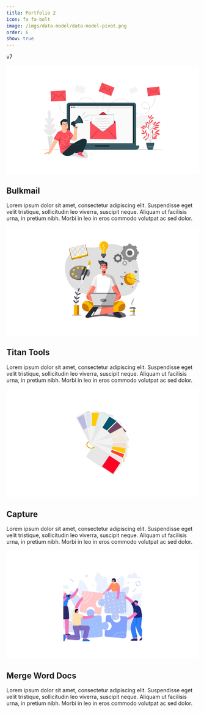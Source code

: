 ```yaml
---
title: Portfolio 2
icon: fa fa-bolt
image: /imgs/data-model/data-model-pivot.png
order: 6
show: true
---
```


v7


<div class="container d-flex align-items-center justify-content-center position-relative flex-wrap">
        <div class="card d-flex position-relative flex-column">
            <div class='imgContainer'>
                <img src='/imgs/portfolio/bulkmail.png'>
            </div>
            <div class="content">
                <h2>Bulkmail</h2>
                <p>Lorem ipsum dolor sit amet, consectetur adipiscing elit. Suspendisse eget velit tristique, sollicitudin leo viverra, suscipit neque. Aliquam ut facilisis urna, in pretium nibh.  Morbi in leo in eros commodo volutpat ac sed dolor.</p>
            </div>
        </div>
        <div class="card d-flex position-relative flex-column">
            <div class='imgContainer'>
                <img src='/imgs/portfolio/titan-tools.png'>
            </div>
            <div class="content">
                <h2>Titan Tools</h2>
                <p>Lorem ipsum dolor sit amet, consectetur adipiscing elit. Suspendisse eget velit tristique, sollicitudin leo viverra, suscipit neque. Aliquam ut facilisis urna, in pretium nibh.  Morbi in leo in eros commodo volutpat ac sed dolor.</p>
            </div>
        </div>
        <div class="card d-flex position-relative flex-column">
            <div class='imgContainer'>
                <img src='/imgs/portfolio/capture.png'>
            </div>
            <div class="content">
                <h2>Capture</h2>
                <p>Lorem ipsum dolor sit amet, consectetur adipiscing elit. Suspendisse eget velit tristique, sollicitudin leo viverra, suscipit neque. Aliquam ut facilisis urna, in pretium nibh.  Morbi in leo in eros commodo volutpat ac sed dolor.</p>
            </div>
        </div>
            <div class="card d-flex position-relative flex-column">
            <div class='imgContainer'>
                <img src='/imgs/portfolio/merge-word-docs.png'>
            </div>
            <div class="content">
                <h2>Merge Word Docs</h2>
                <p>Lorem ipsum dolor sit amet, consectetur adipiscing elit. Suspendisse eget velit tristique, sollicitudin leo viverra, suscipit neque. Aliquam ut facilisis urna, in pretium nibh.  Morbi in leo in eros commodo volutpat ac sed dolor.</p>
            </div>
        </div>
    </div>
